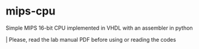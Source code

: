 # mips-cpu
Simple MIPS 16-bit CPU implemented in VHDL with an assembler in python

| Please, read the lab manual PDF before using or reading the codes
